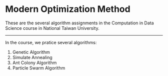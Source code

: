 # Modern Optimization Method
These are the several algorithm assignments in the Computation in Data Science course in National Taiwan University.
***
In the course, we pratice several algorithms:
1. Genetic Algorithm
2. Simulate Annealing
3. Ant Colony Algorithm
4. Particle Swarm Algorithm
